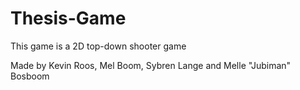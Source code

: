 # Thesis-Game

This game is a 2D top-down shooter game

Made by Kevin Roos, Mel Boom, Sybren Lange and Melle "Jubiman" Bosboom
